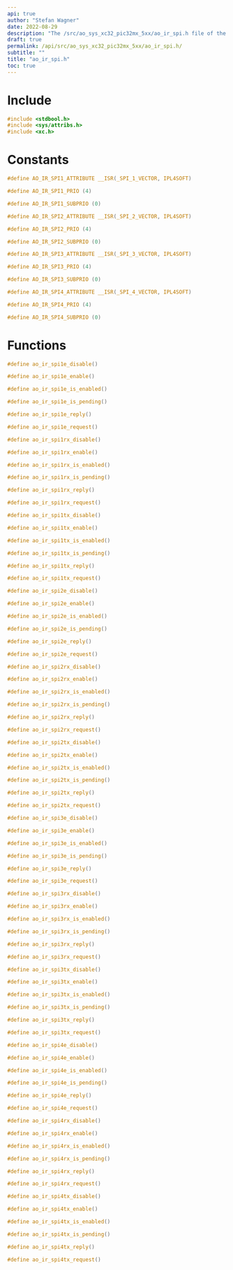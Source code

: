 ```yaml
---
api: true
author: "Stefan Wagner"
date: 2022-08-29
description: "The /src/ao_sys_xc32_pic32mx_5xx/ao_ir_spi.h file of the ao real-time operating system."
draft: true
permalink: /api/src/ao_sys_xc32_pic32mx_5xx/ao_ir_spi.h/
subtitle: ""
title: "ao_ir_spi.h"
toc: true
---
```


# Include

```c
#include <stdbool.h>
#include <sys/attribs.h>
#include <xc.h>
```

# Constants

```c
#define AO_IR_SPI1_ATTRIBUTE __ISR(_SPI_1_VECTOR, IPL4SOFT)
```

```c
#define AO_IR_SPI1_PRIO (4)
```

```c
#define AO_IR_SPI1_SUBPRIO (0)
```

```c
#define AO_IR_SPI2_ATTRIBUTE __ISR(_SPI_2_VECTOR, IPL4SOFT)
```

```c
#define AO_IR_SPI2_PRIO (4)
```

```c
#define AO_IR_SPI2_SUBPRIO (0)
```

```c
#define AO_IR_SPI3_ATTRIBUTE __ISR(_SPI_3_VECTOR, IPL4SOFT)
```

```c
#define AO_IR_SPI3_PRIO (4)
```

```c
#define AO_IR_SPI3_SUBPRIO (0)
```

```c
#define AO_IR_SPI4_ATTRIBUTE __ISR(_SPI_4_VECTOR, IPL4SOFT)
```

```c
#define AO_IR_SPI4_PRIO (4)
```

```c
#define AO_IR_SPI4_SUBPRIO (0)
```

# Functions

```c
#define ao_ir_spi1e_disable()
```

```c
#define ao_ir_spi1e_enable()
```

```c
#define ao_ir_spi1e_is_enabled()
```

```c
#define ao_ir_spi1e_is_pending()
```

```c
#define ao_ir_spi1e_reply()
```

```c
#define ao_ir_spi1e_request()
```

```c
#define ao_ir_spi1rx_disable()
```

```c
#define ao_ir_spi1rx_enable()
```

```c
#define ao_ir_spi1rx_is_enabled()
```

```c
#define ao_ir_spi1rx_is_pending()
```

```c
#define ao_ir_spi1rx_reply()
```

```c
#define ao_ir_spi1rx_request()
```

```c
#define ao_ir_spi1tx_disable()
```

```c
#define ao_ir_spi1tx_enable()
```

```c
#define ao_ir_spi1tx_is_enabled()
```

```c
#define ao_ir_spi1tx_is_pending()
```

```c
#define ao_ir_spi1tx_reply()
```

```c
#define ao_ir_spi1tx_request()
```

```c
#define ao_ir_spi2e_disable()
```

```c
#define ao_ir_spi2e_enable()
```

```c
#define ao_ir_spi2e_is_enabled()
```

```c
#define ao_ir_spi2e_is_pending()
```

```c
#define ao_ir_spi2e_reply()
```

```c
#define ao_ir_spi2e_request()
```

```c
#define ao_ir_spi2rx_disable()
```

```c
#define ao_ir_spi2rx_enable()
```

```c
#define ao_ir_spi2rx_is_enabled()
```

```c
#define ao_ir_spi2rx_is_pending()
```

```c
#define ao_ir_spi2rx_reply()
```

```c
#define ao_ir_spi2rx_request()
```

```c
#define ao_ir_spi2tx_disable()
```

```c
#define ao_ir_spi2tx_enable()
```

```c
#define ao_ir_spi2tx_is_enabled()
```

```c
#define ao_ir_spi2tx_is_pending()
```

```c
#define ao_ir_spi2tx_reply()
```

```c
#define ao_ir_spi2tx_request()
```

```c
#define ao_ir_spi3e_disable()
```

```c
#define ao_ir_spi3e_enable()
```

```c
#define ao_ir_spi3e_is_enabled()
```

```c
#define ao_ir_spi3e_is_pending()
```

```c
#define ao_ir_spi3e_reply()
```

```c
#define ao_ir_spi3e_request()
```

```c
#define ao_ir_spi3rx_disable()
```

```c
#define ao_ir_spi3rx_enable()
```

```c
#define ao_ir_spi3rx_is_enabled()
```

```c
#define ao_ir_spi3rx_is_pending()
```

```c
#define ao_ir_spi3rx_reply()
```

```c
#define ao_ir_spi3rx_request()
```

```c
#define ao_ir_spi3tx_disable()
```

```c
#define ao_ir_spi3tx_enable()
```

```c
#define ao_ir_spi3tx_is_enabled()
```

```c
#define ao_ir_spi3tx_is_pending()
```

```c
#define ao_ir_spi3tx_reply()
```

```c
#define ao_ir_spi3tx_request()
```

```c
#define ao_ir_spi4e_disable()
```

```c
#define ao_ir_spi4e_enable()
```

```c
#define ao_ir_spi4e_is_enabled()
```

```c
#define ao_ir_spi4e_is_pending()
```

```c
#define ao_ir_spi4e_reply()
```

```c
#define ao_ir_spi4e_request()
```

```c
#define ao_ir_spi4rx_disable()
```

```c
#define ao_ir_spi4rx_enable()
```

```c
#define ao_ir_spi4rx_is_enabled()
```

```c
#define ao_ir_spi4rx_is_pending()
```

```c
#define ao_ir_spi4rx_reply()
```

```c
#define ao_ir_spi4rx_request()
```

```c
#define ao_ir_spi4tx_disable()
```

```c
#define ao_ir_spi4tx_enable()
```

```c
#define ao_ir_spi4tx_is_enabled()
```

```c
#define ao_ir_spi4tx_is_pending()
```

```c
#define ao_ir_spi4tx_reply()
```

```c
#define ao_ir_spi4tx_request()
```


